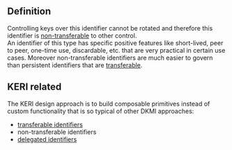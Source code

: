 ## Definition
Controlling keys over this identifier cannot be rotated and therefore this identifier is [non-transferable](non-transferable) to other control.\
An identifier of this type has specific positive features like short-lived, peer to peer, one-time use, discardable, etc. that are very practical in certain use cases. Moreover non-transferable identifiers are much easier to govern than persistent identifiers that are [transferable](transferable).

## KERI related

The KERI design approach is to build composable primitives instead of custom functionality that is so typical of other DKMI approaches:

- [transferable identifiers](transferable-identifier)
- non-transferable identifiers
- [delegated identifiers](delegated-identifier)